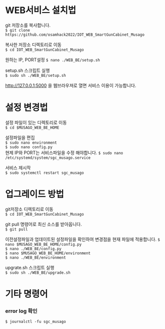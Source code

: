 # WEB서비스 설치법  

git 저장소를 복사합니다.  
```$ git clone https://github.com/osamhack2022/IOT_WEB_SmartGunCabinet_Musago```  

복사한 저장소 디렉토리로 이동  
```$ cd IOT_WEB_SmartGunCabinet_Musago```  

원하는 IP, PORT설정
```$ nano ./WEB_BE/setup.sh```  

setup.sh 스크립트 실행  
```$ sudo sh ./WEB_BE/setup.sh```  

http://127.0.0.1:5000 을 웹브라우져로 열면 서비스 이용이 가능합니다.

# 설정 변경법  

설정 파일이 있는 디렉토리로 이동  
```$ cd $MUSAGO_WEB_BE_HOME```  

설정파일을 편집  
```$ sudo nano environment```  
```$ sudo nano config.py```  
현제 IP와 PORT는 서비스파일을 수정 해야합니다.
```$ sudo nano /etc/systemd/system/sgc_musago.service```  

서비스 제시작  
```$ sudo systemctl restart sgc_musago```  

# 업그레이드 방법

git저장소 디렉토리로 이동  
```$ cd IOT_WEB_SmartGunCabinet_Musago```  

git pull 명령어로 최신 소스를 받아옵니다.  
```$ git pull```

이전설정파일과 업데이트된 설정파일을 확인하여 변경점을 현재 파일에 적용합니다.
```$ nano $MUSAGO_WEB_BE_HOME/config.py```  
```$ nano ./WEB_BE/config.py```  
```$ nano $MUSAGO_WEB_BE_HOME/environment```  
```$ nano ./WEB_BE/environment```  

upgrate.sh 스크립트 실행  
```$ sudo sh ./WEB_BE/upgrade.sh```  

# 기타 명령어
### error log 확인
```$ journalctl -fu sgc_musago```  